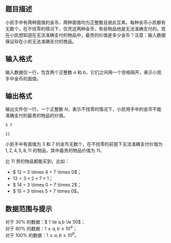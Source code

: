 ## 题目描述

小凯手中有两种面值的金币，两种面值均为正整数且彼此互素。每种金币小凯都有无数个。在不找零的情况下，仅凭这两种金币，有些物品他是无法准确支付的。现在小凯想知道在无法准确支付的物品中，最贵的价值是多少金币？注意：输入数据保证存在小凯无法准确支付的商品。 

## 输入格式

输入数据仅一行，包含两个正整数 $a$ 和 $b$，它们之间用一个空格隔开，表示小凯手中金币的面值。

## 输出格式

输出文件仅一行，一个正整数 $N$，表示不找零的情况下，小凯用手中的金币不能准确支付的最贵的物品的价值。  

```input1
3 7
```
```output1
11
```

小凯手中有面值为 $3$ 和 $7$ 的金币无数个，在不找零的前提下无法准确支付价值为 $1,2,4,5,8,11$ 的物品，其中最贵的物品价值为 $11$。

比 $11$ 贵的物品都能买到，比如：
- $ 12 = 3 \times 4 + 7 \times 0$；
- $13 = 3 \times 2 + 7 \times1$；
- $ 14 = 3 \times 0 + 7 \times 2$；
- $ 15 = 3 \times 5 + 7 \times 0$。

## 数据范围与提示

对于 $30\%$ 的数据：$ 1 \le a,b \le 50$；  
对于 $60\%$ 的数据：$1 \le a,b \le 10^4$；  
对于 $100\%$ 的数据：$1 \le a,b \le 10^9$。